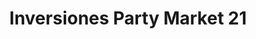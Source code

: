 ---
title: "Inversiones Party Market 21"
url: /caracas/inversiones-party-market-21/
shop: Spielzeug
---